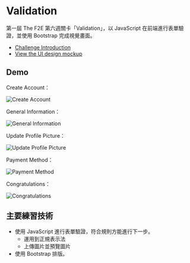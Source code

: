 # Validation

第一屆 The F2E 第六週關卡「Validation」，以 JavaScript 在前端進行表單驗證，並使用 Bootstrap 完成視覺畫面。

- [Challenge Introduction](https://challenge.thef2e.com/news/6)
- [View the UI design mockup](https://hexschool.github.io/THE_F2E_Design/week6-validation/)

## Demo

Create Account：

![Create Account](https://i.imgur.com/87U6eWp.jpg)

General Information：

![General Information](https://i.imgur.com/QUfMOoc.jpg)

Update Profile Picture：

![Update Profile Picture](https://i.imgur.com/Pg2iQRI.jpg)

Payment Method：

![Payment Method](https://i.imgur.com/dwPI3dq.jpg)

Congratulations：

![Congratulations](https://i.imgur.com/UAtSLlC.jpg)

## 主要練習技術

* 使用 JavaScript 進行表單驗證，符合規則方能進行下一步。
  * 運用到正規表示法
  * 上傳圖片並預覽圖片
* 使用 Bootstrap 排版。
